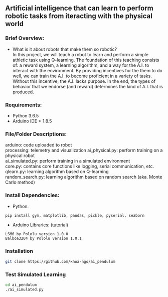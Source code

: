 ## Artificial intelligence that can learn to perform robotic tasks from iteracting with the physical world

### Brief Overview:   
* What is it about robots that make them so robotic?   
In this project, we will teach a robot to learn and perform a simple athletic task using Q-learning. The foundation of this teaching consists of: a reward system, a learning algorithm, and a way for the A.I. to interact with the environment. By providing incentives for the them to do well, we can train the A.I. to become proficient in a variety of tasks. Without this incentive, the A.I. lacks purpose. In the end, the types of behavior that we endorse (and reward) determines the kind of A.I. that is produced.

### Requirements:
* Python 3.6.5
* Arduino IDE > 1.8.5

### File/Folder Descriptions:
arduino: code uploaded to robot  
processing: telemetry and visualization
ai_physical.py: perform training on a physical robot  
ai_simulated.py: perform training in a simulated environment  
core.py: contains core functions like logging, serial communication, etc.  
qlearn.py: learning algorithm based on Q-learning   
random_search.py: learning algorithm based on random search (aka. Monte Carlo method)   

### Install Dependencies:
* Python:
```bash
pip install gym, matplotlib, pandas, pickle, pyserial, seaborn
```   
* Arduino Libraries: ([tutorial](https://www.arduino.cc/en/guide/libraries))
```
LSM6 by Pololu version 1.0.0
Balboa32U4 by Pololu version 1.0.1
```

### Installation
```bash
git clone https://github.com/khoa-ngo/ai_pendulum
```

### Test Simulated Learning
```bash
cd ai_pendulum
./ai_simulated.py
```
